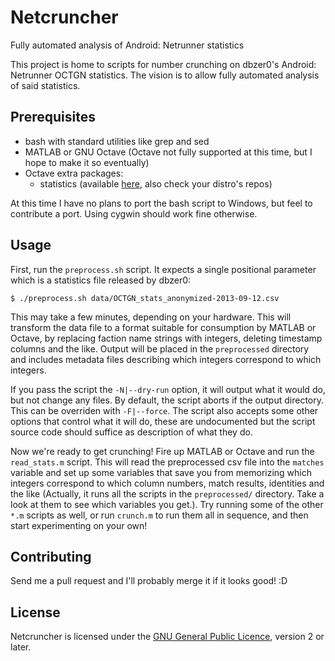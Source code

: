 Netcruncher
===========

Fully automated analysis of Android: Netrunner statistics

This project is home to scripts for number crunching on dbzer0's Android:
Netrunner OCTGN statistics. The vision is to allow fully automated analysis of
said statistics.

Prerequisites
-------------

- bash with standard utilities like grep and sed
- MATLAB or GNU Octave (Octave not fully supported at this time, but I hope to
  make it so eventually)
- Octave extra packages:
  - statistics (available [here][octave-statistics], also check your distro's
    repos)

[octave-statistics]: http://octave.sourceforge.net/statistics/index.html

At this time I have no plans to port the bash script to Windows, but feel to
contribute a port. Using cygwin should work fine otherwise.

Usage
-----

First, run the `preprocess.sh` script. It expects a single positional parameter
which is a statistics file released by dbzer0:

    $ ./preprocess.sh data/OCTGN_stats_anonymized-2013-09-12.csv

This may take a few minutes, depending on your hardware. This will transform the
data file to a format suitable for consumption by MATLAB or Octave, by replacing
faction name strings with integers, deleting timestamp columns and the like.
Output will be placed in the `preprocessed` directory and includes metadata
files describing which integers correspond to which integers.

If you pass the script the `-N|--dry-run` option, it will output what it would
do, but not change any files. By default, the script aborts if the output
directory. This can be overriden with `-F|--force`. The script also accepts some
other options that control what it will do, these are undocumented but the
script source code should suffice as description of what they do.


Now we're ready to get crunching! Fire up MATLAB or Octave and run the
`read_stats.m` script. This will read the preprocessed csv file into the
`matches` variable and set up some variables that save you from memorizing which
integers correspond to which column numbers, match results, identities and the
like (Actually, it runs all the scripts in the `preprocessed/` directory. Take a
look at them to see which variables you get.). Try running some of the other
`*.m` scripts as well, or run `crunch.m` to run them all in sequence, and then
start experimenting on your own!


Contributing
------------

Send me a pull request and I'll probably merge it if it looks good! :D

License
-------

Netcruncher is licensed under the [GNU General Public Licence][gpl-home],
version 2 or later.

[gpl-home]: https://www.gnu.org/licenses/
